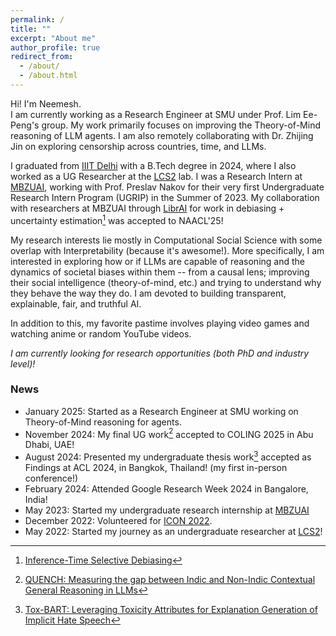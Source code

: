 ```yaml
---
permalink: /
title: ""
excerpt: "About me"
author_profile: true
redirect_from: 
  - /about/
  - /about.html
---
```


Hi! I'm Neemesh.\
I am currently working as a Research Engineer at SMU under Prof. Lim Ee-Peng's group. My work primarily focuses on improving the Theory-of-Mind reasoning of LLM agents. I am also remotely collaborating with Dr. Zhijing Jin on exploring censorship across countries, time, and LLMs.

I graduated from [IIIT Delhi](https://iiitd.ac.in/) with a B.Tech degree in 2024, where I also worked as a UG Researcher at the [LCS2](https://lcs2.in/) lab. I was a Research Intern at [MBZUAI](https://mbzuai.ac.ae/), working with Prof. Preslav Nakov for their very first Undergraduate Research Intern Program (UGRIP) in the Summer of 2023. My collaboration with researchers at MBZUAI through [LibrAI](https://www.librai.tech/) for work in debiasing + uncertainty estimation[^2] was accepted to NAACL'25!

My research interests lie mostly in Computational Social Science with some overlap with Interpretability (because it's awesome!). More specifically, I am interested in exploring how or if LLMs are capable of reasoning and the dynamics of societal biases within them -- from a causal lens; improving their social intelligence (theory-of-mind, etc.) and trying to understand why they behave the way they do. I am devoted to building transparent, explainable, fair, and truthful AI.

In addition to this, my favorite pastime involves playing video games and watching anime or random YouTube videos.
<!--League of Legends-->

_I am currently looking for research opportunities (both PhD and industry level)!_

### News
* January 2025: Started as a Research Engineer at SMU working on Theory-of-Mind reasoning for agents.
* November 2024: My final UG work[^3] accepted to COLING 2025 in Abu Dhabi, UAE!
* August 2024: Presented my undergraduate thesis work[^1] accepted as Findings at ACL 2024, in Bangkok, Thailand! (my first in-person conference!)
* February 2024: Attended Google Research Week 2024 in Bangalore, India!
* May 2023: Started my undergraduate research internship at [MBZUAI](https://mbzuai.ac.ae/)
* December 2022: Volunteered for [ICON 2022](https://lcs2.in/ICON-2022/).
* May 2022: Started my journey as an undergraduate researcher at [LCS2](https://lcs2.in/)!

[^1]: [Tox-BART: Leveraging Toxicity Attributes for Explanation Generation of Implicit Hate Speech](https://aclanthology.org/2024.findings-acl.831/)
[^2]: [Inference-Time Selective Debiasing](https://arxiv.org/abs/2407.19345)
[^3]: [QUENCH: Measuring the gap between Indic and Non-Indic Contextual General Reasoning in LLMs](https://arxiv.org/abs/2412.11763)
